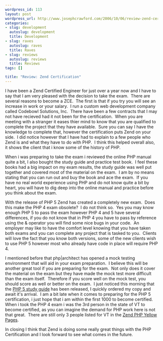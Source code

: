 ```yaml
--- 
wordpress_id: 113
layout: post
wordpress_url: http://www.josephcrawford.com/2006/10/06/review-zend-certification/
categories: 
- slug: development
  autoslug: development
  title: Development
- slug: raves
  autoslug: raves
  title: Raves
- slug: reviews
  autoslug: reviews
  title: Reviews
tags: []

title: "Review: Zend Certification"
---
```


I have been a Zend Certified Engineer for just over a year now and I have to say that I am very pleased with the decision to take the exam.  There are several reasons to become a ZCE.  The first is that if you try you will see an increase in work or your salary.  I run a custom web development company called Codebowl Solutions, Inc.  There have been a few contracts that I may not have recieved had it not been for the certification.  When you are meeting with a stranger it eases thier mind to know that you are qualified to complete the project that they have available.  Sure you can say I have the knowledge to complete that, however the certification puts Zend on your side.  I did notice however that I have had to explain to a few people who Zend is and what they have to do with PHP.  I think this helped overall also, it shows the client that i know some of the history of PHP.

When i was preparing to take the exam i reviewed the online PHP manual quite a bit, I also bought the study guide and practice test book.  I feel these books had a big impact on my exam results, the study guide was well put together and covered most of the material on the exam.  I am by no means stating that you can run out and buy the book and ace the exam.  If you have no real world experience using PHP and do not know quite a bit by heart, you will have to dig deep into the online manual and practice before you think about the exam.

With the release of PHP 5 Zend has created a completely new exam.  Does this make the PHP 4 exam obsolete?  I do not think so.  Yes you may know enough PHP 5 to pass the exam however PHP 4 and 5 have several differences, if you do not know that in PHP 4 you have to pass by reference using the & operator you will find some nice bugs in your code.  An employer may like to have the comfort level knowing that you have taken both exams and you can complete any project that is tasked to you.  Clients will love the fact that you know both versions, some of the new clients wish to use PHP 5 however most who already have code in place will require PHP 4.
<!--more-->
I mentioned before that php|architect has opened a mock testing environment that will aid in your exam preparation.  I believe this will be another great tool if you are preparing for the exam.  Not only does it cover the material on the exam but they have made the mock test more difficult than the exam itself.  Therefore if you score well on the mock test, you should score as well or better on the exam.  I just noticed this morning that the [PHP 5 study guide](http://www.zceguide.com/ "PHP 5 Study Guide") has been released, I quickly ordered my copy and await it's arrival.  I am a bit late when it comes to preparing for the PHP 5 certification, i just hope that i am within the first 1000 to become certified.  When i took the PHP 4 exam i was the 3rd person in the state of VT to become certified, as you can imagine the demand for PHP work here is not that great.  There are still only 3 people listed for VT in the [Zend PHP Yellow Pages](http://www.zend.com/store/education/certification/yellow-pages.php "Zend PHP Yellow Pages").

In closing I think that Zend is doing some really great things with the PHP Certification and I look forward to see what comes in the future.
